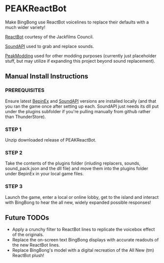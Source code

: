 # PEAKReactBot

Make BingBong use ReactBot voicelines to replace their defaults with a much wider variety!

[ReactBot](https://jacksfilmscouncil-shop.fourthwall.com/products/reactbot-exe) courtesy of the Jackfilms Council.

[SoundAPI](https://soundapi.loaforc.me/) used to grab and replace sounds.

[PeakModding](https://peakmodding.github.io/) used for other modding purposes (currently just placeholder stuff, but may utilize if expanding this project beyond sound replacement).

## Manual Install Instructions

### PREREQUISITES

Ensure latest [BepinEx](https://github.com/BepInEx/BepInEx/releases) and [SoundAPI](github.com/loaforcsSoundAPI/loaforcsSoundAPI/releases) versions are installed locally (and that you ran the game once after setting up each. SoundAPI just needs its dll put under the plugins subfolder if you're pulling manually from github rather than ThunderStore).

### STEP 1

Unzip downloaded release of PEAKReactBot.

### STEP 2

Take the contents of the plugins folder (inluding replacers, sounds, sound_pack.json and the dll file) and move them into the plugins folder under BepinEx in your local game files.

### STEP 3

Launch the game, enter a local or online lobby, get to the island and interact with BingBong to hear the all new, widely expanded possible responses!

## Future TODOs

- Apply a crunchy filter to ReactBot lines to replicate the voicebox effect of the originals.
- Replace the on-screen text BingBong displays with accurate readouts of the new ReactBot lines.
- Replace BingBong's model with a digital recreation of the All New (tm) ReactBot plush!

